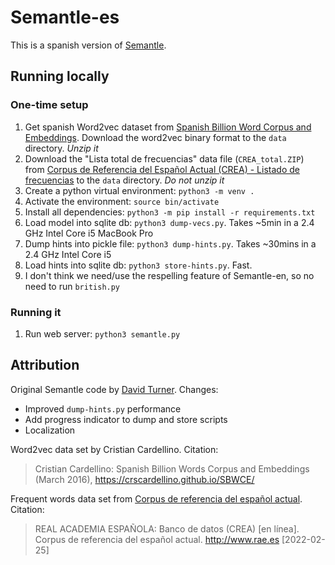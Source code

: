 # Semantle-es

This is a spanish version of [Semantle](https://semantle.novalis.org).

## Running locally
### One-time setup
1. Get spanish Word2vec dataset from [Spanish Billion Word Corpus and Embeddings](https://crscardellino.github.io/SBWCE/). Download the word2vec binary format to the `data` directory. _Unzip it_
1. Download the "Lista total de frecuencias" data file (`CREA_total.ZIP`) from [Corpus de Referencia del Español Actual (CREA) - Listado de frecuencias](http://corpus.rae.es/lfrecuencias.html) to the `data` directory. _Do not unzip it_
1. Create a python virtual environment: `python3 -m venv .`
1. Activate the environment: `source bin/activate`
1. Install all dependencies: `python3 -m pip install -r requirements.txt`
1. Load model into sqlite db: `python3 dump-vecs.py`. Takes ~5min in a 2.4 GHz Intel Core i5 MacBook Pro
1. Dump hints into pickle file: `python3 dump-hints.py`. Takes ~30mins in a 2.4 GHz Intel Core i5
1. Load hints into sqlite db: `python3 store-hints.py`. Fast.
1. I don't think we need/use the respelling feature of Semantle-en, so no need to run `british.py`

### Running it
1. Run web server: `python3 semantle.py`

## Attribution
Original Semantle code by [David Turner](https://novalis.org). Changes:
  - Improved `dump-hints.py` performance
  - Add progress indicator to dump and store scripts
  - Localization

Word2vec data set by Cristian Cardellino. Citation:
> Cristian Cardellino: Spanish Billion Words Corpus and Embeddings (March 2016), https://crscardellino.github.io/SBWCE/

Frequent words data set from [Corpus de referencia del español actual](http://corpus.rae.es/lfrecuencias.html). Citation:
> REAL ACADEMIA ESPAÑOLA: Banco de datos (CREA) [en línea]. Corpus de referencia del español actual. <http://www.rae.es> [2022-02-25]

